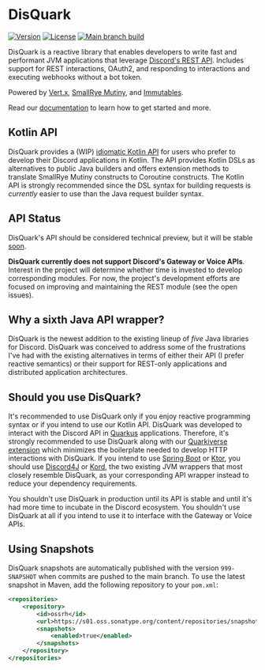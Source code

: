 # DisQuark

[![Version](https://img.shields.io/maven-central/v/io.disquark/disquark-rest?logo=apachemaven&style=for-the-badge)](https://search.maven.org/artifact/io.disquark/disquark-rest)
[![License](https://img.shields.io/github/license/disquark/disquark?style=for-the-badge&logo=mozilla)](https://www.mozilla.org/en-US/MPL/2.0/)
[![Main branch build](<https://img.shields.io/github/actions/workflow/status/disquark/disquark/ci-main.yml?branch=main&style=for-the-badge&logo=github>)](https://github.com/disquark/disquark/actions/workflows/ci-main.yml)

DisQuark is a reactive library that enables developers to write fast and performant JVM applications that leverage [Discord's REST API](https://discord.com/developers/docs/intro). Includes support for REST interactions, OAuth2, and responding to interactions and executing webhooks without a bot token.

Powered by [Vert.x](https://vertx.io), [SmallRye Mutiny](https://smallrye.io/smallrye-mutiny), and [Immutables](https://immutables.github.io). 

Read our [documentation](https://docs.disquark.io) to learn how to get started and more.

## Kotlin API

DisQuark provides a (WIP) [idiomatic Kotlin API]() for users who prefer to develop their Discord applications in Kotlin. The API provides Kotlin DSLs as alternatives to public Java builders and offers extension methods to translate SmallRye Mutiny constructs to Coroutine constructs. The Kotlin API is strongly recommended since the DSL syntax for building requests is _currently_ easier to use than the Java request builder syntax.

## API Status

DisQuark's API should be considered technical preview, but it will be stable [soon]().

**DisQuark currently does not support Discord's Gateway or Voice APIs**. Interest in the project will determine whether time is invested to develop corresponding modules. For now, the project's development efforts are focused on improving and maintaining the REST module (see the open issues).

## Why a sixth Java API wrapper?

DisQuark is the newest addition to the existing lineup of *five* Java libraries for Discord. DisQuark was conceived to address some of the frustrations I've had with the existing alternatives in terms of either their API (I prefer reactive semantics) or their support for REST-only applications and distributed application architectures.

## Should you use DisQuark?

It's recommended to use DisQuark only if you enjoy reactive programming syntax or if you intend to use our Kotlin API. DisQuark was developed to interact with the Discord API in [Quarkus](https://quarkus.io) applications. Therefore, it's strongly recommended to use DisQuark along with our [Quarkiverse extension]() which minimizes the boilerplate needed to develop HTTP interactions with DisQuark. If you intend to use [Spring Boot](https://spring.io/projects/spring-boot) or [Ktor](https://ktor.io), you should use [Discord4J](https://github.com/Discord4J/Discord4J) or [Kord](https://github.com/kordlib/kord), the two existing JVM wrappers that most closely resemble DisQuark, as your corresponding API wrapper instead to reduce your dependency requirements.

You shouldn't use DisQuark in production until its API is stable and until it's had more time to incubate in the Discord ecosystem. You shouldn't use DisQuark at all if you intend to use it to interface with the Gateway or Voice APIs. 

## Using Snapshots

DisQuark snapshots are automatically published with the version `999-SNAPSHOT` when commits are pushed to the main branch. To use the latest snapshot in Maven, add the following repository to your `pom.xml`:
```xml
<repositories>
    <repository>
        <id>ossrh</id>
        <url>https://s01.oss.sonatype.org/content/repositories/snapshots/</url>
        <snapshots>
            <enabled>true</enabled>
        </snapshots>
    </repository>
</repositories>
```